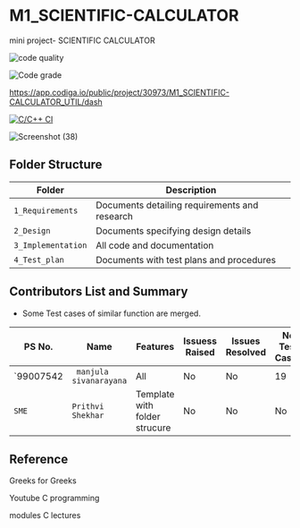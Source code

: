 # M1_SCIENTIFIC-CALCULATOR
mini project- SCIENTIFIC CALCULATOR


![code quality ](https://api.codiga.io/project/30973/score/svg)

![Code grade](https://api.codiga.io/project/30973/status/svg)

 https://app.codiga.io/public/project/30973/M1_SCIENTIFIC-CALCULATOR_UTIL/dash

[![C/C++ CI](https://github.com/siva-lpu/M1_SCIENTIFIC-CALCULATOR_UTIL/actions/workflows/c-cpp.yml/badge.svg?event=check_run)](https://github.com/siva-lpu/M1_SCIENTIFIC-CALCULATOR_UTIL/actions/workflows/c-cpp.yml)


![Screenshot (38)](https://user-images.githubusercontent.com/62956242/153452868-2480a1c8-26e6-4e16-b2fc-456f7f4144af.png)



## Folder Structure

Folder             | Description
-------------------| -----------------------------------------
`1_Requirements`   | Documents detailing requirements and research
`2_Design`         | Documents specifying design details
`3_Implementation` | All code and documentation
`4_Test_plan`      | Documents with test plans and procedures


## Contributors List and Summary

 - Some Test cases of similar function are merged.
 
PS No. |  Name   |    Features    | Issuess Raised |Issues Resolved|No Test Cases|Test Case Pass
-------|---------|----------------|----------------|---------------|-------------|--------------
`99007542 | ` manjula sivanarayana`  | All |  No     |  No   | 19  |19    
  `SME`  | `Prithvi Shekhar` | Template with folder strucure | No     |  No   | No   |No     


## Reference

Greeks for Greeks

Youtube C programming

modules C lectures
